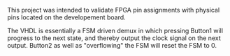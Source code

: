 This project was intended to validate FPGA pin assignments with physical pins located on the developement board.

The VHDL is essentially a FSM driven demux in which pressing Button1 will progress to the next state, and thereby output the clock signal on the next output. Button2 as well as "overflowing" the FSM will reset the FSM to 0.
